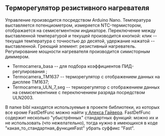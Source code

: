 ## Терморегулятор резистивного нагревателя

Управление производится посредством Arduino Nano. Температура выставляется потенциометром, измеряется NTC-термистором, отображается на семисегментном индикаторе. Переключение между выставленной температурой и текущей производится кнопкой: клик -- текущая температура с точностью до десятой, удержание нажатой -- выставленной. Греющий элемент: резистивный нагреватель. Регулирование мощности нагревателя производится симисторным диммером.

+ Termocamera_basa -- для подбора коэффициентов ПИД-регулирования ;
+ Termocamera_TM1637 -- терморегулятор с отображением данных на дисплее TM1637;
+ Termocamera_ULN_7_seg -- терморегулятор с отображением данных на семисегментнике с переключением разряда посредством ULN2003.


В папке bibl находятся используемые в проекте библиотеки, из которых все кроме FastDefFunc можно найти [у Алекса Гайвера](https://github.com/GyverLibs). FastDefFunc содержит несколько "убыстрённых" стандартных функций:  можно их и не использовать (что нежелательно), тогда нужно в имеющихся в коде "какая_то_стандартная_функцияFast" убрать суффикс "Fast".